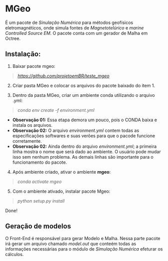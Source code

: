 # MGeo

É um pacote de *Sinulação Numérica* para métodos geofísicos eletromagnéticos, onde simula fontes de *Magnetotelúrico* e *marine Controlled Source EM*. O pacote conta com um gerador de Malha em Octree.

## Instalação:

1. Baixar pacote mgeo:  
> *https://github.com/projetoemBR/teste_mgeo*

2. Criar pasta MGeo e colocar os arquivos do pacote baixado do item 1.  

3. Dentro da pasta MGeo, criar um ambiente conda utilizando o arquivo .yml:  
> *conda env create -f environment.yml*  
   - **Observação 01:** Essa etapa demora um pouco, pois o CONDA baixa e instala os arquivos.  
   - **Observação 02:** O arquivo *environment.yml* contem todas as especificações softwares e suas verões para que o pacode funcione corretamente.
   - **Observação 02:** Ainda dentro do arquivo *environment.yml*; a primeira linha mostra o nome que será dado ao ambiente. O usuário pode mudar isso sem nenhum problema. As demais linhas são importante para o funcionamento do pacote.
 
4. Após ambiente criado, ativar o ambiente **mgeo**:  
> *conda activate mgeo*

5. Com o ambiente ativado, instalar pacote Mgeo:  
> *python setup.py install*

Done!

## Geração de modelos

O Front-End é responsável para gerar Modelo e Malha. Nessa parte pacote irá gerar um arquivo chamado *model.out* que conteém todas as informações necessárias para o módulo de *Simulação Numérica* efeturar os cálculos.


